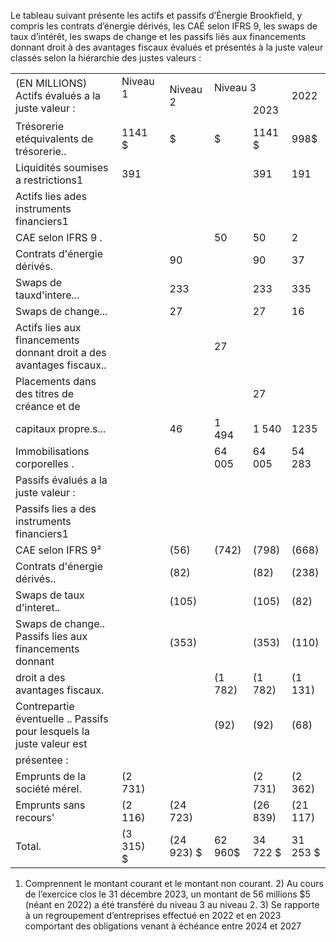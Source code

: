 Le tableau suivant présente les actifs et passifs d’Énergie Brookfield, y compris les contrats d’énergie dérivés, les CAÉ selon IFRS 9, les swaps de taux d’intérêt, les swaps de change et les passifs liés aux financements donnant droit à des avantages fiscaux évalués et présentés à la juste valeur classés selon la hiérarchie des justes valeurs :  

<html><body><table><tr><td rowspan="2">(EN MILLIONS) Actifs évalués a la juste valeur :</td><td colspan="2">Niveau 1</td><td rowspan="2">Niveau 2</td><td colspan="2">Niveau 3</td><td rowspan="2">2022</td></tr><tr><td></td><td></td><td></td><td>2023</td></tr><tr><td>Trésorerie etéquivalents de trésorerie..</td><td>1141 $</td><td></td><td>$</td><td>$</td><td>1141 $</td><td>998$</td></tr><tr><td>Liquidités soumises a restrictions1</td><td>391</td><td></td><td></td><td></td><td>391</td><td>191</td></tr><tr><td>Actifs lies ades instruments financiers1</td><td></td><td></td><td></td><td></td><td></td><td></td></tr><tr><td>CAE selon IFRS 9 .</td><td></td><td></td><td></td><td>50</td><td>50</td><td>2</td></tr><tr><td>Contrats d'énergie dérivés.</td><td></td><td></td><td>90</td><td></td><td>90</td><td>37</td></tr><tr><td>Swaps de tauxd'intere...</td><td></td><td></td><td>233</td><td></td><td>233</td><td>335</td></tr><tr><td>Swaps de change...</td><td></td><td></td><td>27</td><td></td><td>27</td><td>16</td></tr><tr><td>Actifs lies aux financements donnant droit a des avantages fiscaux..</td><td></td><td></td><td></td><td>27</td><td></td><td></td></tr><tr><td>Placements dans des titres de créance et de</td><td></td><td></td><td></td><td></td><td>27</td><td></td></tr><tr><td>capitaux propre.s...</td><td></td><td></td><td>46</td><td>1 494</td><td>1 540</td><td>1235</td></tr><tr><td>Immobilisations corporelles .</td><td></td><td></td><td></td><td>64 005</td><td>64 005</td><td>54 283</td></tr><tr><td>Passifs évalués a la juste valeur :</td><td></td><td></td><td></td><td></td><td></td><td></td></tr><tr><td>Passifs lies a des instruments financiers1</td><td></td><td></td><td></td><td></td><td></td><td></td></tr><tr><td>CAE selon IFRS 9²</td><td></td><td></td><td>(56)</td><td>(742)</td><td>(798)</td><td>(668)</td></tr><tr><td>Contrats d'énergie dérivés..</td><td></td><td></td><td>(82)</td><td></td><td>(82)</td><td>(238)</td></tr><tr><td>Swaps de taux d'interet..</td><td></td><td></td><td>(105)</td><td></td><td>(105)</td><td>(82)</td></tr><tr><td>Swaps de change.. Passifs lies aux financements donnant</td><td></td><td></td><td>(353)</td><td></td><td>(353)</td><td>(110)</td></tr><tr><td>droit a des avantages fiscaux.</td><td></td><td></td><td></td><td>(1 782)</td><td>(1 782)</td><td>(1 131)</td></tr><tr><td>Contrepartie éventuelle .. Passifs pour lesquels la juste valeur est</td><td></td><td></td><td></td><td>(92)</td><td>(92)</td><td>(68)</td></tr><tr><td>présentee :</td><td></td><td></td><td></td><td></td><td></td><td></td></tr><tr><td>Emprunts de la société mérel.</td><td>(2 731)</td><td></td><td></td><td></td><td>(2 731)</td><td>(2 362)</td></tr><tr><td>Emprunts sans recours'</td><td>(2 116)</td><td></td><td>(24 723)</td><td></td><td>(26 839)</td><td>(21 117)</td></tr><tr><td>Total.</td><td>(3 315) $</td><td></td><td>(24 923) $</td><td>62 960$</td><td>34 722 $</td><td>31 253 $</td></tr></table></body></html>

1) Comprennent le montant courant et le montant non courant. 2) Au cours de l’exercice clos le 31 décembre 2023, un montant de 56 millions $\$ 5$ (néant en 2022) a été transféré du niveau 3 au niveau 2. 3) Se rapporte à un regroupement d’entreprises effectué en 2022 et en 2023 comportant des obligations venant à échéance entre 2024 et 2027  